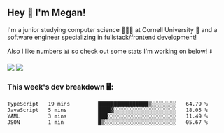## Hey 👋 I'm Megan! 
I'm a junior studying computer science 👩🏻‍💻 at Cornell University 🐻 and a software engineer specializing in fullstack/frontend development!

Also I like numbers 📊 so check out some stats I'm working on below! ⬇️

<img src="https://github-readme-stats.meganyin13.vercel.app/api?username=meganyin13&show_icons=true&hide=stars&count_private=true" />

<img src="https://github-readme-stats.meganyin13.vercel.app/api/top-langs/?username=meganyin13&layout=compact&hide=Jupyter%20Notebook" />

### This week's dev breakdown 🖥:
<!--START_SECTION:waka-->
```text
TypeScript   19 mins         ████████████████▒░░░░░░░░   64.79 % 
JavaScript   5 mins          ████▓░░░░░░░░░░░░░░░░░░░░   18.05 % 
YAML         3 mins          ███░░░░░░░░░░░░░░░░░░░░░░   11.49 % 
JSON         1 min           █▒░░░░░░░░░░░░░░░░░░░░░░░   05.67 % 
```
<!--END_SECTION:waka-->
